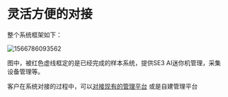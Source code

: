 # 灵活方便的对接

整个系统框架如下：

![1566786093562](zh/V2R2C01/imgs/Arch.png''系统全景图'')

图中，被红色虚线框定的是已经完成的样本系统，提供SE3 AI迷你机管理，采集设备管理等。

客户在系统对接的过程中，可以[对接现有的管理平台]() 或是自建管理平台


